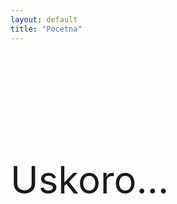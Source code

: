 ```yaml
---
layout: default
title: "Pocetna"
---
```


<div data-animation="over" data-duration="500" data-infinite="1" data-delay="4000" data-autoplay="1" class="slider w-slider">
  <div class="mask w-slider-mask">
      <div class="slide w-slide">
          <div class="w-container">
              <h1 class="main-heading">&nbsp;</h1>
              <h1 class="main-heading bold">&nbsp;</h1>
              <div class="w-row">
                <div class="w-col w-col-6">
                    &nbsp;
                </div>
                <div class="w-col w-col-6">
                    <div class="main-subheading" style="font-size:60px;">Uskoro...</div>
                </div>
              </div>
          </div>
      </div>
  </div>
</div>